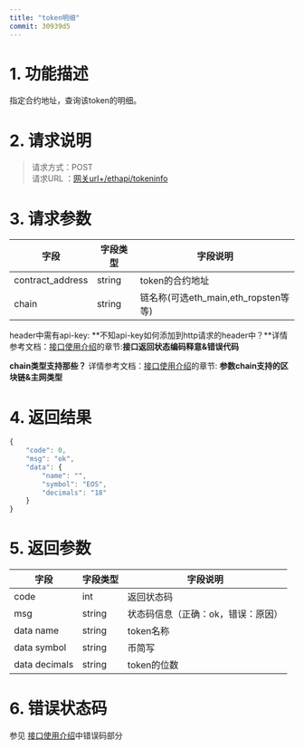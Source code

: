 ```yaml
---
title: "token明细"
commit: 30939d5
---
```



# **1. 功能描述**

指定合约地址，查询该token的明细。

# **2. 请求说明**
> 请求方式：POST<br>
请求URL ：[网关url+/ethapi/tokeninfo](#)

# **3. 请求参数**

字段       |字段类型       |字段说明
------------|-----------|-----------
contract_address     |string        |token的合约地址
chain  |string        |链名称(可选eth_main,eth_ropsten等等)


header中需有api-key: **不知api-key如何添加到http请求的header中？**详情参考文档：[接口使用介绍](/docs/zh/started)的章节:**接口返回状态编码释意&错误代码** 

**chain类型支持那些？**
详情参考文档：[接口使用介绍](/docs/zh/started)的章节: **参数chain支持的区块链&主网类型** 



# **4. 返回结果**

```javascript
{
    "code": 0,
    "msg": "ok",
    "data": {
        "name": "",
        "symbol": "EOS",
        "decimals": "18"
    }
}
```

# **5. 返回参数**

字段       |字段类型       |字段说明
------------|-----------|-----------
code       |int        |返回状态码
msg       |string        |状态码信息（正确：ok，错误：原因）
data name       |string        |token名称
data symbol       |string        |币简写
data decimals       |string        |token的位数

# **6. 错误状态码**


参见 [接口使用介绍](/started)中错误码部分

